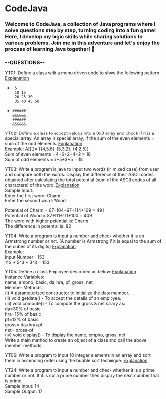 # CodeJava
### Welcome to CodeJava, a collection of Java programs where I solve questions step by step, turning coding into a fun game! Here, I develop my logic skills while sharing solutions to various problems. Join me in this adventure and let's enjoy the process of learning Java together! 🚀  

### --QUESTIONS--     
YT01: Define a class with a menu driven code to show the following pattern [Explanation](https://youtu.be/A-X3WfDmPlQ?si=ac3liPei5QRTGJHK)  
-      5   
       10 15  
       20 25 30  
       35 40 45 50  
-     ######  
      &&&&&&  
      ######  
      &&&&&&   

 
YT02: Define a class to accept values into a 3x3 array and check if it is a special array. An array is special array, if the sum of the even elements = sum of the odd elements. [Explanation](https://youtu.be/VMe53D-jrLM?si=LOnNZq6BiHHssILj)      
Example: A[][]= {{4,5,6}, {5,3,2}, {4,2,5}}       
Sum of even elements = 4+6+2+4+2 = 18       
Sum of odd elements = 5+5+3+5 = 18       



YT03: Write a program in java to input two words (in mixed case) from user and compare both the words. Display the difference of their ASCII codes obtained after calculating the total potential (sum of the ASCII codes of all characters) of the word. [Explanation](https://youtu.be/lg8GF5okLQA?si=bMUUXeOLpWKkJN1g)       
Sample Input:       
Enter the first word: Charm       
Enter the second word: Wood       

Potential of Charm = 67+104+97+114+109 = 491       
Potential of Wood = 87+111+111+100 = 409       
The word with higher potential is: Charm       
The difference in potential is: 82       



YT04: Write a program to input a number and check whether it is an Armstrong number or not. (A number is Armstrong if it is equal to the sum of the cubes of its digits) [Explanation](https://youtu.be/_pfx3kKgmds?si=nihYwFDBdYsfrKnW)       
Example:       
Input Number= 153       
1^3 + 5^3 + 3^3 = 153        



YT05: Define a class Employee described as below: [Explanation](https://youtu.be/otqB_gziIUw?si=9OGS7OGSqaGumiWO)       
Instance Variables:       
name, empno, basic, da, hra, pf, gross, net       
Member Methods:       
(i) A parameterized constructor to initialize the data member.       
(ii) void getdata() - To accept the details of an employee.       
(iii) void compute() - To compute the gross & net salary as:       
da=30% of basic       
hra=15% of basic       
pf=12% of basic       
gross= da+hra+pf       
net= gross-pf       
(iv) void display() - To display the name, empno, gross, net       
Write a main method to create an object of a class and call the above member methods.       


YT06: Write a program to input 10 integer elements in an array and sort them in ascending order using the bubble sort technique. [Explanation](https://youtu.be/XWPxwiQwnSw?si=C53GIE7X5ZyH5Xiu)      



YT24: Write a program to input a number and check whether it is a prime number or not. If it is not a prime number then display the next number that is prime.  
Sample Input: 14  
Sample Output: 17  
